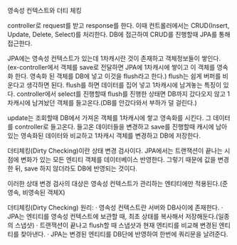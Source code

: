 영속성 컨텍스트와 더티 체킹

 controller로 request를 받고 response를 한다. 이때 컨트롤러에서는 CRUD(Insert, Update, Delete, Select)를 처리한다.
DB에 접근하여 CRUD를 진행할때 JPA를 통해 접근한다. 

 JPA에는 영속성 컨텍스트가 있는데 1차캐시란 것이 존재하고 객체정보들이 쌓인다.
(ex-controller에서 객체를 save로 전달하면 JPA에 1차캐시에 쌓이고 이 객체를 영속화 한다. 영속화 된 객체를 DB에 넣고 이것을 flush라고 한다.)
flush는 쉽게 버퍼를 비운다고 생각하면 된다. flush를 하면 데이터를 집어 넣고 1차캐시에 남겨놓는 특징이 있다.
controller에서 select를 진행할때 flush를 진행한 상태면 DB까지 갔다오지 않고 1차캐시에 남겨놨던 객체를 들고온다.(DB를 안갔다와서 부하가 덜 걸린다.)

update는 조회할때 DB에서 가져온 객체를 1차캐시에 쌓고 영속화를 시킨다. 그 데이터를 controller로 들고온다.
들고온 데이터들을 변경하고 save를 진행할때 캐시에 남아있는 영속화된 데이터와 비교하고 1차캐시 객체를 변경하고 DB에 저장한다.

더티체킹(Dirty Checking)이란 상태 변경 검사이다.
JPA에서는 트랜잭션이 끝나는 시점에 변화가 있는 모든 엔티티 객체를 데이터베이스 반영한다.
그렇기 때문에 값을 변경한 뒤, save 하지 않더라도 DB에 반영되는 것이다.

이러한 상태 변경 검사의 대상은 영속성 컨텍스트가 관리하는 엔티티에만 적용된다.(준영속, 비영속된 객체X)

더티체킹(Dirty Checking) 원리:
    · 영속성 컨텍스트란 서버와 DB사이에 존재한다.
    · JPA는 엔티티를 영속성 컨텍스트에 보관할 때, 최초 상태를 복사해서 저장해둔다.(일종의 스냅샷)
    · 트랜잭션이 끝나고 flush할 때 스냅샷과 현재 엔티티를 비교해 변경된 엔티티를 찾아낸다.
    · JPA는 변경된 엔티티를 DB단에 반영하여 한번에 쿼리문을 날려준다.

